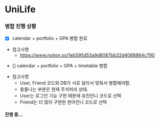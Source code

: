 # UniLife
### 병합 진행 상황
- [X] calendar + portfolio + GPA 병합 완료
* 참고사항
  * https://www.notion.so/1eb595d53a9d8087bb32d4088864c790

- [] calendar + portfolio + GPA + timetable 병합
* 참고사항
  * User, Friend 코드와 DB가 서로 달라서 맞춰서 병합해야함.
  * 충돌나는 부분은 현재 주석처리 상태.
  * User는 로그인 기능 구현 때문에 유진언니 코드로 선택
  * Friend는 더 많이 구현한 현아언니 코드로 선택

#### 진행 중...
